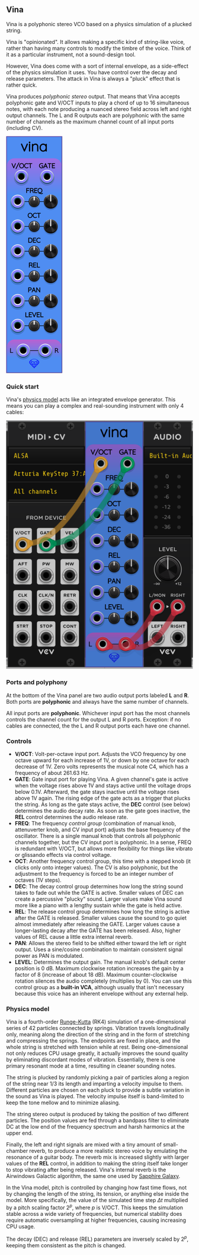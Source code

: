 ## Vina

Vina is a polyphonic stereo VCO based on a physics simulation of a plucked string.

Vina is "opinionated". It allows making a specific kind of string-like voice, rather than having many controls to modify the timbre of the voice. Think of it as a particular instrument, not a sound-design tool.

However, Vina does come with a sort of internal envelope, as a side-effect of the physics simulation it uses. You have control over the decay and release parameters. The attack in Vina is always a "pluck" effect that is rather quick.

Vina produces *polyphonic stereo* output. That means that Vina accepts polyphonic gate and V/OCT inputs to play a chord of up to 16 simultaneous notes, with each note producing a nuanced stereo field across left and right output channels. The L and R outputs each are polyphonic with the same number of channels as the maximum channel count of all input ports (including CV).

![Vina](images/vina.png)

### Quick start

Vina's [physics model](#physics-model) acts like an integrated envelope generator. This means you can play a complex and real-sounding instrument with only 4 cables:

![Vina MIDI example](images/vina_midi_example.png)

### Ports and polyphony

At the bottom of the Vina panel are two audio output ports labeled **L** and **R**. Both ports are **polyphonic** and always have the same number of channels.

All input ports are **polyphonic**. Whichever input port has the most channels controls the channel count for the output L and R ports. Exception: if no cables are connected, the the L and R output ports each have one channel.

### Controls

* **V/OCT**: Volt-per-octave input port. Adjusts the VCO frequency by one octave upward for each increase of 1V, or down by one octave for each decrease of 1V. Zero volts represents the musical note C4, which has a frequency of about 261.63&nbsp;Hz.
* **GATE**: Gate input port for playing Vina. A given channel's gate is active when the voltage rises above 1V and stays active until the voltage drops below 0.1V. Afterward, the gate stays inactive until the voltage rises above 1V again. The rising edge of the gate acts as a trigger that plucks the string. As long as the gate stays active, the **DEC** control (see below) determines the audio decay rate. As soon as the gate goes inactive, the **REL** control determines the audio release rate.
* **FREQ**: The frequency *control group* (combination of manual knob, attenuverter knob, and CV input port) adjusts the base frequency of the oscillator. There is a single manual knob that controls all polyphonic channels together, but the CV input port is polyphonic. In a sense, FREQ is redundant with V/OCT, but allows more flexibility for things like vibrato or glissando effects via control voltage.
* **OCT**: Another frequency control group, this time with a stepped knob (it clicks only onto integer values). The CV is also polyphonic, but the adjustment to the frequency is forced to be an integer number of octaves (1V steps).
* **DEC**: The decay control group determines how long the string sound takes to fade out while the GATE is active. Smaller values of DEC can create a percussive "plucky" sound. Larger values make Vina sound more like a piano with a lengthy sustain while the gate is held active.
* **REL**: The release control group determines how long the string is active after the GATE is released. Smaller values cause the sound to go quiet almost immediately after releasing the GATE. Larger values cause a longer-lasting decay after the GATE has been released. Also, higher values of REL cause a little extra internal reverb.
* **PAN**: Allows the stereo field to be shifted either toward the left or right output. Uses a sine/cosine combination to maintain consistent signal power as PAN is modulated.
* **LEVEL**: Determines the output gain. The manual knob's default center position is 0&nbsp;dB. Maximum clockwise rotation increases the gain by a factor of 8 (increase of about 18&nbsp;dB). Maximum counter-clockwise rotation silences the audio completely (multiplies by 0). You can use this control group as a **built-in VCA**, although usually that isn't necessary because this voice has an inherent envelope without any external help.

### Physics model

Vina is a fourth-order [Runge-Kutta](https://en.wikipedia.org/wiki/Runge%E2%80%93Kutta_methods)  (RK4) simulation of a one-dimensional series of 42 particles connected by springs. Vibration travels longitudinally only, meaning along the direction of the string and in the form of stretching and compressing the springs. The endpoints are fixed in place, and the whole string is stretched with tension while at rest. Being one-dimensional not only reduces CPU usage greatly, it actually improves the sound quality by eliminating discordant modes of vibration. Essentially, there is one primary resonant mode at a time, resulting in cleaner sounding notes.

The string is plucked by randomly picking a pair of particles along a region of the string near 1/3 its length and imparting a velocity impulse to them. Different particles are chosen on each pluck to provide a subtle variation in the sound as Vina is played. The velocity impulse itself is band-limited to keep the tone mellow and to minimize aliasing.

The string stereo output is produced by taking the position of two different particles. The position values are fed through a bandpass filter to eliminate DC at the low end of the frequency spectrum and harsh harmonics at the upper end.

Finally, the left and right signals are mixed with a tiny amount of small-chamber reverb, to produce a more realistic stereo voice by emulating the resonance of a guitar body. The reverb mix is increased slightly with larger values of the **REL** control, in addition to making the string itself take longer to stop vibrating after being released. Vina's internal reverb is the Airwindows Galactic algorithm, the same one used by [Sapphire Galaxy](Galaxy.md).

In the Vina model, pitch is controlled by changing how fast time flows, not by changing the length of the string, its tension, or anything else inside the model. More specifically, the value of the simulated time step $\Delta t$ multiplied by a pitch scaling factor $2^p$, where $p$ is V/OCT. This keeps the simulation stable across a wide variety of frequencies, but numerical stability does require automatic oversampling at higher frequencies, causing increasing CPU usage.

The decay (DEC) and release (REL) parameters are inversely scaled by $2^p$, keeping them consistent as the pitch is changed.

